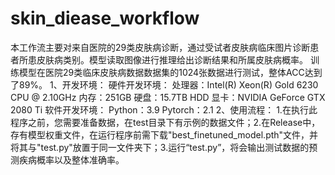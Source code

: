 # skin_diease_workflow

本工作流主要对来自医院的29类皮肤病诊断，通过受试者皮肤病临床图片诊断患者所患皮肤病类别。模型读取图像进行推理给出诊断结果和所属皮肤病概率。 训练模型在医院29类临床皮肤病数据数据集的1024张数据进行测试，整体ACC达到了89%。
1、开发环境：
硬件开发环境： 处理器：Intel(R) Xeon(R) Gold 6230 CPU @ 2.10GHz 内存：251GB 硬盘：15.7TB HDD 显卡：NVIDIA GeForce GTX 2080 Ti 软件开发环境： Python：3.9 Pytorch：2.1
2、使用流程：
1.在执行此程序之前，您需要准备数据，在test目录下有示例的数据文件；2.在Release中，存有模型权重文件，在运行程序前需下载"best_finetuned_model.pth"文件，并将其与"test.py"放置于同一文件夹下；3.运行“test.py”，将会输出测试数据的预测疾病概率以及整体准确率。